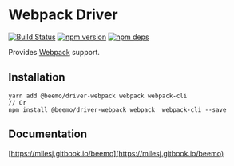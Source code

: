 # Webpack Driver

[![Build Status](https://travis-ci.org/milesj/beemo.svg?branch=master)](https://travis-ci.org/milesj/beemo)
[![npm version](https://badge.fury.io/js/%40beemo%2Fdriver-webpack.svg)](https://www.npmjs.com/package/@beemo/driver-webpack)
[![npm deps](https://david-dm.org/milesj/beemo.svg?path=packages/driver-webpack)](https://www.npmjs.com/package/@beemo/driver-webpack)

Provides [Webpack](https://github.com/webpack/webpack) support.

## Installation

```
yarn add @beemo/driver-webpack webpack webpack-cli
// Or
npm install @beemo/driver-webpack webpack  webpack-cli --save
```

## Documentation

[https://milesj.gitbook.io/beemo](https://milesj.gitbook.io/beemo)

